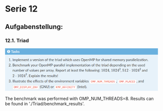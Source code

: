 # Serie 12

## Aufgabenstellung:
### 12.1. Triad

![Aufgabenstellung 12.1](12_1.png)

The benchmark was performed with OMP_NUM_THREADS=8. Results can be found in './Triad/benchmark_results'.
